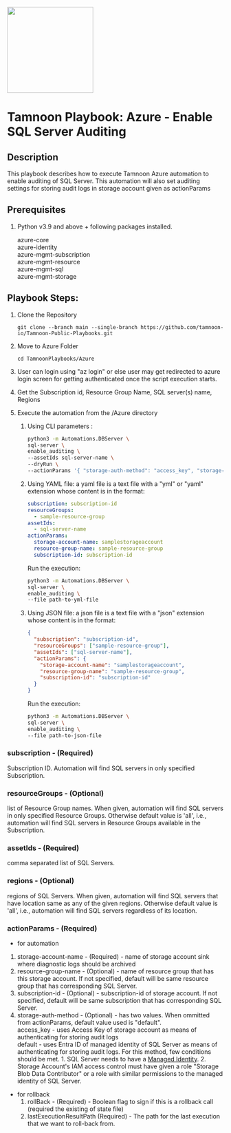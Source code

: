 
[comment]: <> (This is a readonly file, do not edit directly, to change update the sql_server_enable_auditing.json)
<img src='../../../../TamnoonPlaybooks/images/icons/Tamnoon.png' width = '200' />

# Tamnoon Playbook: Azure  - Enable SQL Server Auditing
## Description

This playbook describes how to execute Tamnoon Azure automation to enable auditing of SQL Server. This automation will also set auditing settings for storing audit logs in storage account given as actionParams  
## Prerequisites
1. Python v3.9  and above + following packages installed.

	azure-core  
	   azure-identity  
	   azure-mgmt-subscription  
	   azure-mgmt-resource  
	   azure-mgmt-sql  
	   azure-mgmt-storage  
## Playbook Steps: 


1. Clone the Repository
	``````
	git clone --branch main --single-branch https://github.com/tamnoon-io/Tamnoon-Public-Playbooks.git
	``````

2. Move to Azure Folder
	``````
	cd TamnoonPlaybooks/Azure
	``````

3. User can login using "az login" or else user may get redirected to azure login screen for getting authenticated once the script execution starts.

4. Get the Subscription id, Resource Group Name, SQL server(s) name, Regions

5. Execute the automation from the /Azure directory

	1. Using CLI parameters :
		``````sh
		python3 -m Automations.DBServer \
		sql-server \
		enable_auditing \
		--assetIds sql-server-name \
		--dryRun \
		--actionParams '{ "storage-auth-method": "access_key", "storage-account-name": "storageaccountname", "resource-group-name": "resource-group-name", "subscription-id": "subscritpion-id"}'
		``````

	2. Using YAML file: a yaml file is a text file with a "yml" or "yaml" extension whose content is in the format:
		``````yaml
		subscription: subscription-id  
		resourceGroups:    
		  - sample-resource-group  
		assetIds:    
		  - sql-server-name
		actionParams:    
		  storage-account-name: samplestorageaccount    
		  resource-group-name: sample-resource-group    
		  subscription-id: subscription-id
		``````
		Run the execution:  
		``````sh
		python3 -m Automations.DBServer \
		sql-server \
		enable_auditing \
		--file path-to-yml-file
		``````

	3. Using JSON file: a json file is a text file with a "json" extension whose content is in the format:
		``````json
		{
		  "subscription": "subscription-id",   
		  "resourceGroups": ["sample-resource-group"],   
		  "assetIds": ["sql-server-name"],   
		  "actionParams": {   
		    "storage-account-name": "samplestorageaccount",   
		    "resource-group-name": "sample-resource-group",   
		    "subscription-id": "subscription-id"   
		  }
		}   
		
		``````
		Run the execution:  
		``````sh
		python3 -m Automations.DBServer \
		sql-server \
		enable_auditing \
		--file path-to-json-file
		``````
### subscription - (Required)
Subscription ID. Automation will find SQL servers in only specified Subscription.
### resourceGroups - (Optional)
list of Resource Group names. When given, automation will find SQL servers in only specified Resource Groups. Otherwise default value is 'all', i.e., automation will find SQL servers in Resource Groups available in the Subscription.
### assetIds - (Required)
comma separated list of SQL Servers.
### regions - (Optional)
regions of SQL Servers. When given, automation will find SQL servers that have location same as any of the given regions. Otherwise default value is 'all', i.e., automation will find SQL servers regardless of its location.
### actionParams - (Required)
- for automation  
1. storage-account-name - (Required) - name of storage account sink where diagnostic logs should be archived  
2. resource-group-name - (Optional) - name of resource group that has this storage account. If not specified, default will be same resource group that has corresponding SQL Server.  
3. subscription-id - (Optional) - subscription-id of storage account. If not specified, default will be same subscription that has corresponding SQL Server.  
4. storage-auth-method - (Optional) - has two values. When ommitted from actionParams, default value used is "default".  
         access_key - uses Access Key of storage account as means of authenticating for storing audit logs  
         default - uses Entra ID of managed identity of SQL Server as means of authenticating for storing audit logs. For this method, few conditions should be met.
            1. SQL Server needs to have a [Managed Identity](https://learn.microsoft.com/en-gb/entra/identity/managed-identities-azure-resources/overview). 
            2. Storage Account's IAM access control must have given a role "Storage Blob Data Contributor" or a role with similar permissions to the managed identity of SQL Server.  
 - for rollback 
      1. rollBack - (Required) - Boolean flag to sign if this is a rollback call (required the existing of state file)
      2. lastExecutionResultPath (Required) - The path for the last execution that we want to roll-back from.
